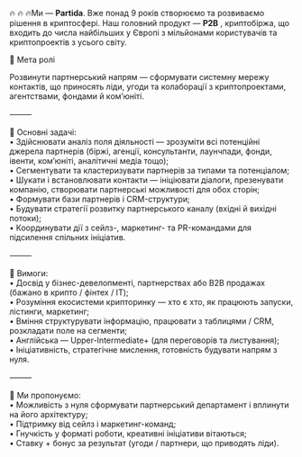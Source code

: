 🔥 🔥 🔥Ми — **Partida**. Вже понад 9 років створюємо та розвиваємо рішення в
криптосфері. Наш головний продукт — **P2B** , криптобіржа, що входить до числа
найбільших у Європі з мільйонами користувачів та криптопроектів з усього
світу.

🎯 Мета ролі

Розвинути партнерський напрям — сформувати системну мережу контактів, що
приносять ліди, угоди та колаборації з криптопроектами, агентствами, фондами й
ком’юніті.

⸻

💼 Основні задачі:  
• Здійснювати аналіз поля діяльності — зрозуміти всі потенційні джерела
партнерів (біржі, агенції, консультанти, лаунчпади, фонди, івенти, ком’юніті,
аналітичні медіа тощо);  
• Сегментувати та кластеризувати партнерів за типами та потенціалом;  
• Шукати і встановлювати контакти — ініціювати діалоги, презенувати компанію,
створювати партнерські можливості для обох сторін;  
• Формувати бази партнерів і CRM-структури;  
• Будувати стратегії розвитку партнерського каналу (вхідні й вихідні потоки);  
• Координувати дії з сейлз-, маркетинг- та PR-командами для підсилення
спільних ініціатив.

⸻

🧩 Вимоги:  
• Досвід у бізнес-девелопменті, партнерствах або B2B продажах (бажано в крипто
/ фінтех / IT);  
• Розуміння екосистеми крипторинку — хто є хто, як працюють запуски, лістинги,
маркетинг;  
• Вміння структурувати інформацію, працювати з таблицями / CRM, розкладати
поле на сегменти;  
• Англійська — Upper-Intermediate+ (для переговорів та листування);  
• Ініціативність, стратегічне мислення, готовність будувати напрям з нуля.

⸻

🚀 Ми пропонуємо:  
• Можливість з нуля сформувати партнерський департамент і вплинути на його
архітектуру;  
• Підтримку від сейлз і маркетинг-команд;  
• Гнучкість у форматі роботи, креативні ініціативи вітаються;  
• Ставку + бонус за результат (угоди / партнери, що приводять ліди).